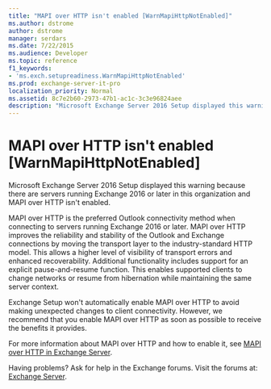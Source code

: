```yaml
---
title: "MAPI over HTTP isn't enabled [WarnMapiHttpNotEnabled]"
ms.author: dstrome
author: dstrome
manager: serdars
ms.date: 7/22/2015
ms.audience: Developer
ms.topic: reference
f1_keywords:
- 'ms.exch.setupreadiness.WarnMapiHttpNotEnabled'
ms.prod: exchange-server-it-pro
localization_priority: Normal
ms.assetid: 8c7e2b60-2973-47b1-ac1c-3c3e96824aee
description: "Microsoft Exchange Server 2016 Setup displayed this warning because there are servers running Exchange 2016 or later in this organization and MAPI over HTTP isn't enabled."
---
```


# MAPI over HTTP isn't enabled [WarnMapiHttpNotEnabled]

Microsoft Exchange Server 2016 Setup displayed this warning because there are servers running Exchange 2016 or later in this organization and MAPI over HTTP isn't enabled.
  
MAPI over HTTP is the preferred Outlook connectivity method when connecting to servers running Exchange 2016 or later. MAPI over HTTP improves the reliability and stability of the Outlook and Exchange connections by moving the transport layer to the industry-standard HTTP model. This allows a higher level of visibility of transport errors and enhanced recoverability. Additional functionality includes support for an explicit pause-and-resume function. This enables supported clients to change networks or resume from hibernation while maintaining the same server context.
  
Exchange Setup won't automatically enable MAPI over HTTP to avoid making unexpected changes to client connectivity. However, we recommend that you enable MAPI over HTTP as soon as possible to receive the benefits it provides.
  
For more information about MAPI over HTTP and how to enable it, see [MAPI over HTTP in Exchange Server](../../clients/mapi-over-http/mapi-over-http.md).
  
Having problems? Ask for help in the Exchange forums. Visit the forums at: [Exchange Server](https://go.microsoft.com/fwlink/p/?linkId=60612).
